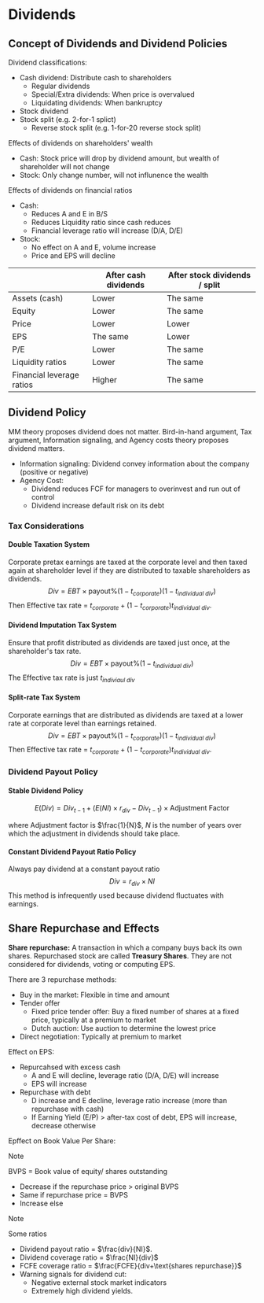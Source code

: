 # Dividends

## Concept of Dividends and Dividend Policies

Dividend classifications:

* Cash dividend: Distribute cash to shareholders
  * Regular dividends
  * Special/Extra dividends: When price is overvalued
  * Liquidating dividends: When bankruptcy 
* Stock dividend
* Stock split (e.g. 2-for-1 splict)
  * Reverse stock split (e.g. 1-for-20 reverse stock split)

Effects of dividends on shareholders' wealth

* Cash: Stock price will drop by dividend amount, but wealth of shareholder will not change
* Stock: Only change number, will not influnence the wealth

Effects of dividends on financial ratios

* Cash:
  * Reduces A and E in B/S
  * Reduces Liquidity ratio since cash reduces
  * Financial leverage ratio will increase (D/A, D/E) 
* Stock:
  * No effect on A and E, volume increase
  * Price and EPS will decline

|                           | After cash dividends | After stock dividends / split |
| ------------------------- | -------------------- | ----------------------------- |
| Assets (cash)             | Lower                | The same                      |
| Equity                    | Lower                | The same                      |
| Price                     | Lower                | Lower                         |
| EPS                       | The same             | Lower                         |
| P/E                       | Lower                | The same                      |
| Liquidity ratios          | Lower                | The same                      |
| Financial leverage ratios | Higher               | The same                      |

## Dividend Policy

MM theory proposes dividend does not matter. Bird-in-hand argument, Tax argument, Information signaling, and Agency costs theory proposes dividend matters.

* Information signaling: Dividend convey information about the company (positive or negative)
* Agency Cost: 
  * Dividend reduces FCF for managers to overinvest and run out of control
  * Dividend increase default risk on its debt 

### Tax Considerations

#### Double Taxation System

Corporate pretax earnings are taxed at the corporate level and then taxed again at shareholder level if they are distributed to taxable shareholders as dividends.
$$
Div = EBT\times \text{payout\%}(1-t_{corporate})(1-t_{individual\ div})
$$
Then Effective tax rate = $t_{corporate}+(1-t_{corporate})t_{individual\ div}$.

#### Dividend Imputation Tax System

Ensure that profit distributed as dividends are taxed just once, at the shareholder's tax rate.
$$
Div = EBT\times \text{payout\%}(1-t_{individual\ div})
$$
The Effective tax rate is just $t_{indiviaul \ div}$

#### Split-rate Tax System

Corporate earnings that are distributed as dividends are taxed at a lower rate at corporate level than earnings retained.
$$
Div = EBT\times \text{payout\%}(1-t_{corporate})(1-t_{individual\ div})
$$
Then Effective tax rate = $t_{corporate}+(1-t_{corporate})t_{individual\ div}$.

### Dividend Payout Policy

#### Stable Dividend Policy

$$
E(Div) = Div_{t-1}+(E(NI)\times r_{div}-Div_{t-1})\times \text{Adjustment Factor}
$$

where Adjustment factor is $\frac{1}{N}$, $N$ is the number of years over which the adjustment in dividends should take place. 

#### Constant Dividend Payout Ratio Policy

Always pay dividend at a constant payout ratio
$$
Div = r_{div}\times NI
$$
This method is infrequently used because dividend fluctuates with earnings.

## Share Repurchase and Effects

**Share repurchase:** A transaction in which a company buys back its own shares. Repurchased stock are called **Treasury Shares**. They are not considered for dividends, voting or computing EPS.

There are 3 repurchase methods:

* Buy in the market: Flexible in time and amount
* Tender offer
  * Fixed price tender offer: Buy a fixed number of shares at a fixed price, typically at a premium to market
  * Dutch auction: Use auction to determine the lowest price
* Direct negotiation: Typically at premium to market

Effect on EPS:

* Repurcahsed with excess cash
  * A and E will decline, leverage ratio (D/A, D/E) will increase
  * EPS will increase 
* Repurchase with debt
  * D increase and E decline, leverage ratio increase (more than repurchase with cash)
  * If Earning Yield (E/P) > after-tax cost of debt, EPS will increase, decrease otherwise

Epffect on Book Value Per Share:

>[!note]
>
>BVPS = Book value of equity/ shares outstanding

* Decrease if the repurchase price > original BVPS
* Same if repurchase price = BVPS
* Increase else

> [!note]
>
> Some ratios
>
> * Dividend payout ratio = $\frac{div}{NI}$.
> * Dividend coverage ratio = $\frac{NI}{div}$
> * FCFE coverage ratio = $\frac{FCFE}{div+\text{shares repurchase}}$
> * Warning signals for dividend cut:
>   * Negative external stock market indicators
>   * Extremely high dividend yields.

